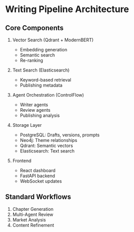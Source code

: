 # Writing Pipeline Architecture

## Core Components
1. Vector Search (Qdrant + ModernBERT)
   - Embedding generation
   - Semantic search
   - Re-ranking

2. Text Search (Elasticsearch)
   - Keyword-based retrieval
   - Publishing metadata

3. Agent Orchestration (ControlFlow)
   - Writer agents
   - Review agents
   - Publishing analysis

4. Storage Layer
   - PostgreSQL: Drafts, versions, prompts
   - Neo4j: Theme relationships
   - Qdrant: Semantic vectors
   - Elasticsearch: Text search

5. Frontend
   - React dashboard
   - FastAPI backend
   - WebSocket updates

## Standard Workflows
1. Chapter Generation
2. Multi-Agent Review
3. Market Analysis
4. Content Refinement